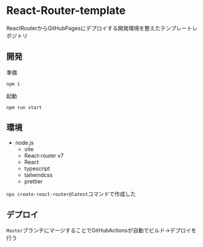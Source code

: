# React-Router-template

ReactRouterからGitHubPagesにデプロイする開発環境を整えたテンプレートレポジトリ

## 開発

準備
```
npm i
```

起動
```
npm run start
```

## 環境
- node.js
    - vite
    - React-router v7
    - React
    - typescript
    - tailwindcss
    - prettier

`npx create-react-router@latest`コマンドで作成した

## デプロイ

`Master`ブランチにマージすることでGitHubActionsが自動でビルド->デプロイを行う